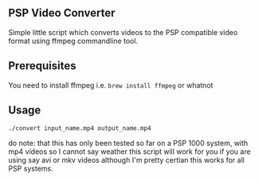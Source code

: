 ## PSP Video Converter

Simple little script which converts videos to the PSP compatible video format using ffmpeg commandline tool.

## Prerequisites

You need to install ffmpeg i.e. `brew install ffmpeg` or whatnot

## Usage

`./convert input_name.mp4 output_name.mp4` 

do note: that this has only been tested so far on a PSP 1000 system, with mp4
videos so I cannot say weather this script will work for you if you are using
say avi or mkv videos although I'm pretty certian this works for all PSP
systems.
